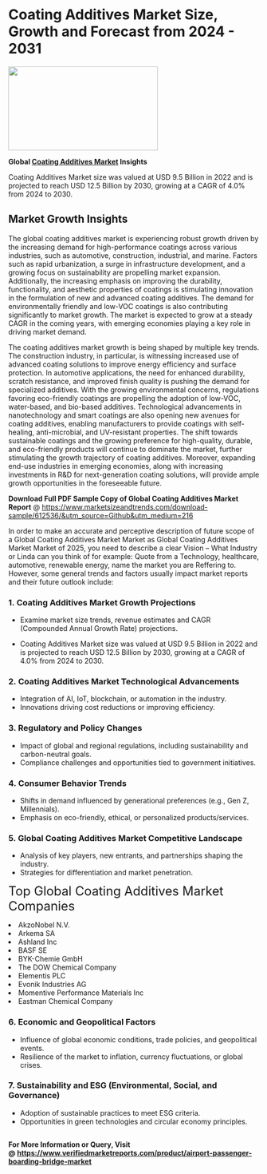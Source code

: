 <H1>Coating Additives Market Size, Growth and Forecast from 2024 - 2031</H1><img class="aligncenter size-medium wp-image-584254" src="https://thirdeyenews.in/wp-content/uploads/2024/09/Global-Market-Research-300x168.jpeg" alt="" width="300" height="168" /><p><strong>Global&nbsp;<a href="https://www.marketsizeandtrends.com/download-sample/612536/&amp;utm_source=Github&utm_medium=216">Coating Additives Market</a> Insights</strong></p><p>Coating Additives Market size was valued at USD 9.5 Billion in 2022 and is projected to reach USD 12.5 Billion by 2030, growing at a CAGR of 4.0% from 2024 to 2030.</p><p><h2>Market Growth Insights</h2> <p>The global coating additives market is experiencing robust growth driven by the increasing demand for high-performance coatings across various industries, such as automotive, construction, industrial, and marine. Factors such as rapid urbanization, a surge in infrastructure development, and a growing focus on sustainability are propelling market expansion. Additionally, the increasing emphasis on improving the durability, functionality, and aesthetic properties of coatings is stimulating innovation in the formulation of new and advanced coating additives. The demand for environmentally friendly and low-VOC coatings is also contributing significantly to market growth. The market is expected to grow at a steady CAGR in the coming years, with emerging economies playing a key role in driving market demand. </p> <p>The coating additives market growth is being shaped by multiple key trends. The construction industry, in particular, is witnessing increased use of advanced coating solutions to improve energy efficiency and surface protection. In automotive applications, the need for enhanced durability, scratch resistance, and improved finish quality is pushing the demand for specialized additives. With the growing environmental concerns, regulations favoring eco-friendly coatings are propelling the adoption of low-VOC, water-based, and bio-based additives. Technological advancements in nanotechnology and smart coatings are also opening new avenues for coating additives, enabling manufacturers to provide coatings with self-healing, anti-microbial, and UV-resistant properties. The shift towards sustainable coatings and the growing preference for high-quality, durable, and eco-friendly products will continue to dominate the market, further stimulating the growth trajectory of coating additives. Moreover, expanding end-use industries in emerging economies, along with increasing investments in R&D for next-generation coating solutions, will provide ample growth opportunities in the foreseeable future. </p><p><span class=""><strong>Download Full PDF Sample Copy of Global Coating Additives Market Report</strong> @ <a href="https://www.marketsizeandtrends.com/download-sample/612536/&amp;utm_source=Github&utm_medium=216" target="_blank">https://www.marketsizeandtrends.com/download-sample/612536/&amp;utm_source=Github&utm_medium=216</a></span></p><p>In order to make an accurate and perceptive description of future scope of a Global&nbsp;Coating Additives Market Market as Global&nbsp;Coating Additives Market Market of 2025, you need to describe a clear Vision &ndash; What Industry or Linda can you think of for example: Quote from a Technology, healthcare, automotive, renewable energy, name the market you are Reffering to. However, some general trends and factors usually impact market reports and their future outlook include:</p><h3>1.&nbsp;<strong>Coating Additives Market Growth Projections</strong></h3><ul><li>Examine market size trends, revenue estimates and CAGR (Compounded Annual Growth Rate) projections.</li><li><p>Coating Additives Market size was valued at USD 9.5 Billion in 2022 and is projected to reach USD 12.5 Billion by 2030, growing at a CAGR of 4.0% from 2024 to 2030.</p></li></ul><h3>2.&nbsp;<strong>Coating Additives Market Technological Advancements</strong></h3><ul><li>Integration of AI, IoT, blockchain, or automation in the industry.</li><li>Innovations driving cost reductions or improving efficiency.</li></ul><h3>3.&nbsp;<strong>Regulatory and Policy Changes</strong></h3><ul><li>Impact of global and regional regulations, including sustainability and carbon-neutral goals.</li><li>Compliance challenges and opportunities tied to government initiatives.</li></ul><h3>4.&nbsp;<strong>Consumer Behavior Trends</strong></h3><ul><li>Shifts in demand influenced by generational preferences (e.g., Gen Z, Millennials).</li><li>Emphasis on eco-friendly, ethical, or personalized products/services.</li></ul><h3>5.&nbsp;<strong>Global Coating Additives Market Competitive Landscape</strong></h3><ul><li>Analysis of key players, new entrants, and partnerships shaping the industry.</li><li>Strategies for differentiation and market penetration.</li></ul><p data-pm-slice="1 1 []"><span style="color: inherit; font-family: inherit; font-size: 25px;">Top Global Coating Additives Market Companies</span></p><div class="" data-test-id=""><p><li>AkzoNobel N.V.</li><li> Arkema SA</li><li> Ashland Inc</li><li> BASF SE</li><li> BYK-Chemie GmbH</li><li> The DOW Chemical Company</li><li> Elementis PLC</li><li> Evonik Industries AG</li><li> Momentive Performance Materials Inc</li><li> Eastman Chemical Company</li></p></div><h3>6.&nbsp;<strong>Economic and Geopolitical Factors</strong></h3><ul><li>Influence of global economic conditions, trade policies, and geopolitical events.</li><li>Resilience of the market to inflation, currency fluctuations, or global crises.</li></ul><h3>7.&nbsp;<strong>Sustainability and ESG (Environmental, Social, and Governance)</strong></h3><ul><li>Adoption of sustainable practices to meet ESG criteria.</li><li>Opportunities in green technologies and circular economy principles.</li></ul><h2><strong style="font-size: 14px;">For More Information or Query, Visit @&nbsp;</strong><a style="background-color: #ffffff; font-size: 14px;" href="https://www.marketsizeandtrends.com/report/coating-additives-market/" target="_blank">https://www.verifiedmarketreports.com/product/airport-passenger-boarding-bridge-market</a></h2>
